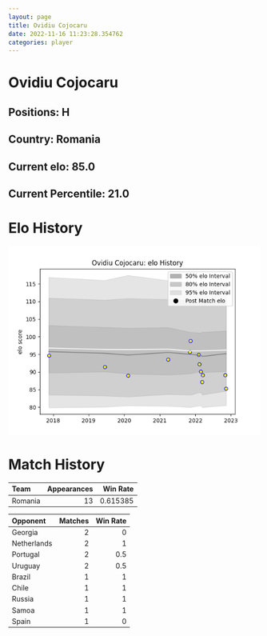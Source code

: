 ```yaml
---  
layout: page  
title: Ovidiu Cojocaru  
date: 2022-11-16 11:23:28.354762  
categories: player  
---
```

# Ovidiu Cojocaru

## Positions: H

## Country: Romania

## Current elo: 85.0

## Current Percentile: 21.0

# Elo History


![elo history](history_OvidiuCojocaru.png)
# Match History


| Team    |   Appearances |   Win Rate |
|:--------|--------------:|-----------:|
| Romania |            13 |   0.615385 |

| Opponent    |   Matches |   Win Rate |
|:------------|----------:|-----------:|
| Georgia     |         2 |        0   |
| Netherlands |         2 |        1   |
| Portugal    |         2 |        0.5 |
| Uruguay     |         2 |        0.5 |
| Brazil      |         1 |        1   |
| Chile       |         1 |        1   |
| Russia      |         1 |        1   |
| Samoa       |         1 |        1   |
| Spain       |         1 |        0   |